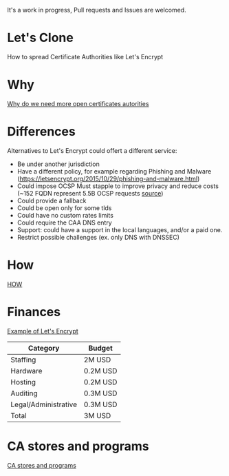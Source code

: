 It's a work in progress, Pull requests and Issues are welcomed.

# Let's Clone

How to spread Certificate Authorities like Let's Encrypt

# Why

[Why do we need more open certificates autorities](/WHY.md)

# Differences

Alternatives to Let's Encrypt could offert a different service:

- Be under another jurisdiction
- Have a different policy, for example regarding Phishing and Malware (https://letsencrypt.org/2015/10/29/phishing-and-malware.html)
- Could impose OCSP Must stapple to improve privacy and reduce costs (~152 FQDN represent 5.5B OCSP requests [source](https://letsencrypt.org/2018/12/31/looking-forward-to-2019.html))
- Could provide a fallback
- Could be open only for some tlds
- Could have no custom rates limits
- Could require the CAA DNS entry
- Support: could have a support in the local languages, and/or a paid one.
- Restrict possible challenges (ex. only DNS with DNSSEC)

# How

[HOW](/HOW.md)

# Finances

[Example of Let's Encrypt](/FINANCES.md)

|Category|Budget|
|---|---|
|Staffing|2M USD|
|Hardware|0.2M USD|
|Hosting|0.2M USD|
|Auditing|0.3M USD|
|Legal/Administrative|0.3M USD|
|Total|3M USD|

# CA stores and programs

[CA stores and programs](/CA_STORES.md)
